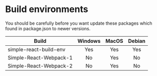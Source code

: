 # Build environments
You should be carefully before you want update these packages which found in package.json to newer versions.

|Build|Windows|MacOS|Debian|
|---|:---:|:---:|:---:|
|simple-react-build-env|Yes|Yes|Yes|
|Simple-React-Webpack-1|No|Yes|No|
|Simple-React-Webpack-2|No|Yes|No|